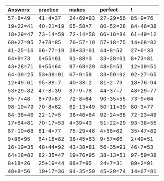 | Answers: | practice | makes | perfect | ! |
| :--- | :--- | :--- | :--- | :--- |
| 57-8=49 | 41-4=37 | 24+69=93 | 27+29=56 | 85-9=76 | 
| 19+22=41 | 40-21=19 | 65-58=7 | 80-52=28 | 84-46=38 | 
| 18+29=47 | 73-14=59 | 72-14=58 | 66+18=84 | 61-49=12 | 
| 68+27=95 | 7+78=85 | 76-57=19 | 57+18=75 | 14+68=82 | 
| 41-25=16 | 96-77=19 | 28+33=61 | 44+8=52 | 27+6=33 | 
| 64+9=73 | 6+55=61 | 91-88=3 | 33+28=61 | 8+73=81 | 
| 43+28=71 | 9+55=64 | 97-68=29 | 48+5=53 | 12+39=51 | 
| 64-39=25 | 53+38=91 | 67-9=58 | 33+59=92 | 92-27=65 | 
| 12+49=61 | 95-88=7 | 40-38=2 | 81-2=79 | 18+76=94 | 
| 53+29=82 | 47-8=39 | 87-9=78 | 44-37=7 | 48+29=77 | 
| 55-7=48 | 8+79=87 | 72-8=64 | 90-35=55 | 73-9=64 | 
| 98-19=79 | 70-8=62 | 62-13=49 | 50-11=39 | 80-3=77 | 
| 84-38=46 | 22-17=5 | 38+46=84 | 92-24=68 | 72-23=49 | 
| 17+64=81 | 70-17=53 | 4+39=43 | 51-22=29 | 93-38=55 | 
| 87-19=68 | 81-4=77 | 75-29=46 | 4+58=62 | 35+47=82 | 
| 9+86=95 | 64+18=82 | 38+45=83 | 9+57=66 | 2+49=51 | 
| 16+19=35 | 48+44=92 | 43+38=81 | 56+35=91 | 46+7=53 | 
| 64+18=82 | 82-35=47 | 19+76=95 | 38+13=51 | 97-59=38 | 
| 8+18=26 | 25+19=44 | 88+7=95 | 24+7=31 | 89+2=91 | 
| 48+8=56 | 19+17=36 | 94-35=59 | 45+29=74 | 14+67=81 | 
